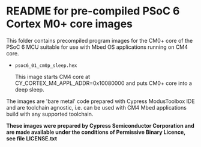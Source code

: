 README for pre-compiled PSoC 6 Cortex M0+ core images
=====================================================

This folder contains precompiled program images for the CM0+ core of the
PSoC 6 MCU suitable for use with Mbed OS applications running on CM4 core.

* `psoc6_01_cm0p_sleep.hex`

    This image starts CM4 core at CY_CORTEX_M4_APPL_ADDR=0x10080000
    and puts CM0+ core into a deep sleep.

The images are 'bare metal' code prepared with Cypress ModusToolbox IDE
and are toolchain agnostic, i.e. can be used with CM4 Mbed applications
build with any supported toolchain.

**These images were prepared by Cypress Semiconductor Corporation
and are made available under the conditions of Permissive Binary Licence,
see file LICENSE.txt**
